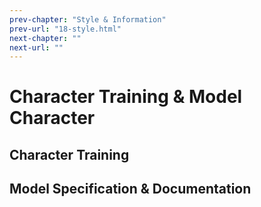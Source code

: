 ```yaml
---
prev-chapter: "Style & Information"
prev-url: "18-style.html"
next-chapter: ""
next-url: ""
---
```


# Character Training & Model Character

## Character Training

## Model Specification & Documentation